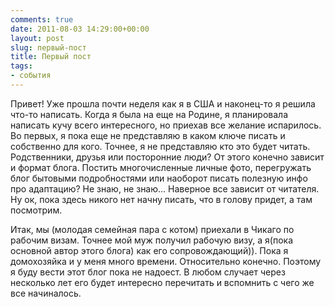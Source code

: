 ```yaml
---
comments: true
date: 2011-08-03 14:29:00+00:00
layout: post
slug: первый-пост
title: Первый пост
tags:
- события
---
```


Привет! Уже прошла почти неделя как я в США и наконец-то я решила что-то написать. Когда я была на еще на Родине, я планировала написать кучу всего интересного, но приехав все желание испарилось. Во первых, я пока еще не представляю в каком ключе писать и собственно для кого. Точнее, я не представляю кто это будет читать. Родственники, друзья или посторонние люди? От этого конечно зависит и формат блога. Постить многочисленные личные фото, перегружать блог бытовыми подробностями или наоборот писать полезную инфо про адаптацию? Не знаю, не знаю... Наверное все зависит от читателя. Ну ок, пока здесь никого нет начну писать, что в голову придет, а там посмотрим.


Итак, мы (молодая семейная пара с котом) приехали в Чикаго по рабочим визам. Точнее мой муж получил рабочую визу, а я(пока основной автор этого блога) как его сопровождающий)). Пока я домохозяйка и у меня много времени. Относительно конечно. Поэтому я буду вести этот блог пока не надоест. В любом случает через несколько лет его будет интересно перечитать и вспомнить с чего же все начиналось.
